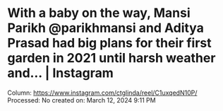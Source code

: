 # With a baby on the way, Mansi Parikh @parikhmansi and Aditya Prasad had big plans for their first garden in 2021 until harsh weather and… | Instagram

Column: https://www.instagram.com/ctglinda/reel/C1uxqedN10P/
Processed: No
created on: March 12, 2024 9:11 PM